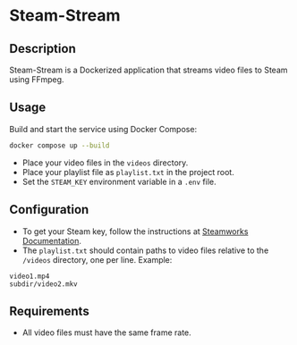 # Steam-Stream

## Description
Steam-Stream is a Dockerized application that streams video files to Steam using FFmpeg.

## Usage

Build and start the service using Docker Compose:

```bash
docker compose up --build
```

- Place your video files in the `videos` directory.
- Place your playlist file as `playlist.txt` in the project root. 
- Set the `STEAM_KEY` environment variable in a `.env` file.

## Configuration
- To get your Steam key, follow the instructions at [Steamworks Documentation](https://partner.steamgames.com/doc/store/broadcast/setting_up).
- The `playlist.txt` should contain paths to video files relative to the `/videos` directory, one per line. Example:
```
video1.mp4
subdir/video2.mkv
```

## Requirements
- All video files must have the same frame rate.